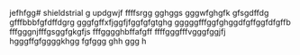 jefhfgg# shieldstrial
g
updgwjf
ffffsrgg
gghggs
gggwfghgfk
gfsgdffdg
gfffbbbfgfdffdgrg
gggfgffхfjggfjfggfgfgtghg
gggggfffggfghggdfgffggfdfgffb
fffgggnjfffgsggfgkgfjs
fffgggghbffafgff
ffffgggfffvgggfggjfj
hgggffgfggggkhgg
fgfggg
ghh
ggg
h
